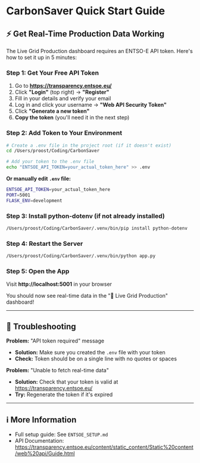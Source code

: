 # CarbonSaver Quick Start Guide

## ⚡ Get Real-Time Production Data Working

The Live Grid Production dashboard requires an ENTSO-E API token. Here's how to set it up in 5 minutes:

### Step 1: Get Your Free API Token

1. Go to **https://transparency.entsoe.eu/**
2. Click **"Login"** (top right) → **"Register"**
3. Fill in your details and verify your email
4. Log in and click your username → **"Web API Security Token"**
5. Click **"Generate a new token"**
6. **Copy the token** (you'll need it in the next step)

### Step 2: Add Token to Your Environment

```bash
# Create a .env file in the project root (if it doesn't exist)
cd /Users/proost/Coding/CarbonSaver

# Add your token to the .env file
echo "ENTSOE_API_TOKEN=your_actual_token_here" >> .env
```

**Or manually edit `.env` file:**
```bash
ENTSOE_API_TOKEN=your_actual_token_here
PORT=5001
FLASK_ENV=development
```

### Step 3: Install python-dotenv (if not already installed)

```bash
/Users/proost/Coding/CarbonSaver/.venv/bin/pip install python-dotenv
```

### Step 4: Restart the Server

```bash
/Users/proost/Coding/CarbonSaver/.venv/bin/python app.py
```

### Step 5: Open the App

Visit **http://localhost:5001** in your browser

You should now see real-time data in the "🔌 Live Grid Production" dashboard!

---

## 🔧 Troubleshooting

**Problem:** "API token required" message
- **Solution:** Make sure you created the `.env` file with your token
- **Check:** Token should be on a single line with no quotes or spaces

**Problem:** "Unable to fetch real-time data"
- **Solution:** Check that your token is valid at https://transparency.entsoe.eu/
- **Try:** Regenerate the token if it's expired

---

## ℹ️ More Information

- Full setup guide: See `ENTSOE_SETUP.md`
- API Documentation: https://transparency.entsoe.eu/content/static_content/Static%20content/web%20api/Guide.html
